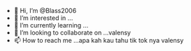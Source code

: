 - 👋 Hi, I’m @Blass2006
- 👀 I’m interested in ...
- 🌱 I’m currently learning ...
- 💞️ I’m looking to collaborate on ...valensy
- 📫 How to reach me ...apa kah kau tahu tik tok nya valensy

<!---
Blass2006/Blass2006 is a ✨ special ✨ repository because its `README.md` (this file) appears on your GitHub profile.
You can click the Preview link to take a look at your changes.
--->
